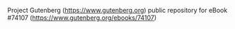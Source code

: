 Project Gutenberg (https://www.gutenberg.org) public repository for eBook #74107 (https://www.gutenberg.org/ebooks/74107)
